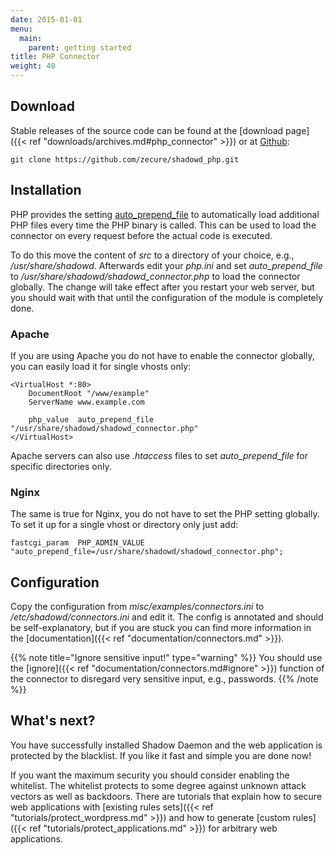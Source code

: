 ```yaml
---
date: 2015-01-01
menu:
  main:
    parent: getting started
title: PHP Connector
weight: 40
---
```


## Download

Stable releases of the source code can be found at the [download page]({{< ref "downloads/archives.md#php_connector" >}}) or at <a target="_blank" href="https://github.com/zecure/shadowd_php">Github</a>:

    git clone https://github.com/zecure/shadowd_php.git

## Installation

PHP provides the setting [auto_prepend_file](http://php.net/manual/en/ini.core.php#ini.auto-prepend-file) to automatically load additional PHP files every time the PHP binary is called.
This can be used to load the connector on every request before the actual code is executed.

To do this move the content of *src* to a directory of your choice, e.g., */usr/share/shadowd*.
Afterwards edit your *php.ini* and set *auto_prepend_file* to */usr/share/shadowd/shadowd_connector.php* to load the connector globally.
The change will take effect after you restart your web server, but you should wait with that until the configuration of the module is completely done.

### Apache

If you are using Apache you do not have to enable the connector globally, you can easily load it for single vhosts only:

    <VirtualHost *:80>
        DocumentRoot "/www/example"
        ServerName www.example.com
      
        php_value  auto_prepend_file  "/usr/share/shadowd/shadowd_connector.php"
    </VirtualHost>

Apache servers can also use *.htaccess* files to set *auto_prepend_file* for specific directories only.

### Nginx

The same is true for Nginx, you do not have to set the PHP setting globally.
To set it up for a single vhost or directory only just add:

    fastcgi_param  PHP_ADMIN_VALUE  "auto_prepend_file=/usr/share/shadowd/shadowd_connector.php";

## Configuration

Copy the configuration from *misc/examples/connectors.ini* to */etc/shadowd/connectors.ini* and edit it.
The config is annotated and should be self-explanatory, but if you are stuck you can find more information in the [documentation]({{< ref "documentation/connectors.md" >}}).

{{% note title="Ignore sensitive input!" type="warning" %}}
You should use the [ignore]({{< ref "documentation/connectors.md#ignore" >}}) function of the connector to disregard very sensitive input, e.g., passwords.
{{% /note %}}

## What's next?

You have successfully installed Shadow Daemon and the web application is protected by the blacklist.
If you like it fast and simple you are done now!

If you want the maximum security you should consider enabling the whitelist.
The whitelist protects to some degree against unknown attack vectors as well as backdoors.
There are tutorials that explain how to secure web applications with [existing rules sets]({{< ref "tutorials/protect_wordpress.md" >}}) and how to generate [custom rules]({{< ref "tutorials/protect_applications.md" >}}) for arbitrary web applications.
